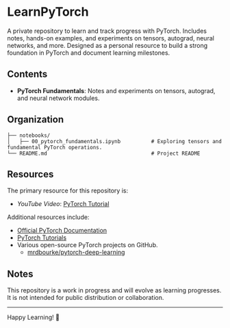 # LearnPyTorch
A private repository to learn and track progress with PyTorch. Includes notes, hands-on examples, and experiments on tensors, autograd, neural networks, and more. Designed as a personal resource to build a strong foundation in PyTorch and document learning milestones.

## Contents

- **PyTorch Fundamentals**: Notes and experiments on tensors, autograd, and neural network modules.


## Organization

```
├── notebooks/
│   ├── 00_pytorch_fundamentals.ipynb          # Exploring tensors and fundamental PyTorch operations.
└── README.md                                  # Project README
```

## Resources
The primary resource for this repository is:
- *YouTube Video*: [PyTorch Tutorial](https://www.youtube.com/watch?v=V_xro1bcAuA&t=2598s)

Additional resources include:
- [Official PyTorch Documentation](https://pytorch.org/docs/stable/index.html)
- [PyTorch Tutorials](https://pytorch.org/tutorials/)
- Various open-source PyTorch projects on GitHub.
  - [mrdbourke/pytorch-deep-learning](https://github.com/mrdbourke/pytorch-deep-learning)


## Notes

This repository is a work in progress and will evolve as learning progresses. It is not intended for public distribution or collaboration.

---

Happy Learning! 🚀
